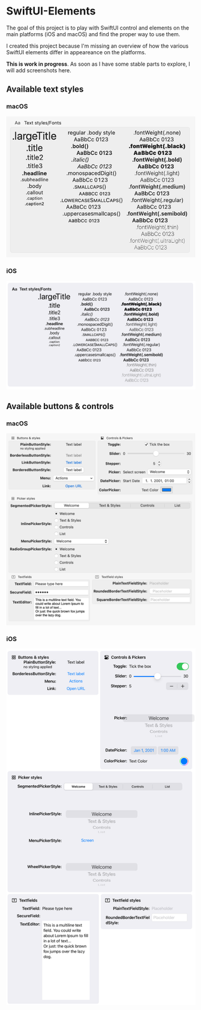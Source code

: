 #  SwiftUI-Elements

The goal of this project is to play with SwiftUI control and elements on the main platforms (iOS and macOS) and find the proper way to use them.

I created this project because I'm missing an overview of how the various SwiftUI elements differ in appeareance on the platforms.

**This is work in progress**. As soon as I have some stable parts to explore, I will add screenshots here.

## Available text styles

### macOS
<a href="_resources/macOS_textstyles.png" target="_blank" ><img src="_resources/macOS_textstyles.png" style="width: 50em"/></a>

### iOS
<a href="_resources/iOS_textstyles.png" target="_blank" ><img src="_resources/iOS_textstyles.png" style="width: 50em"/></a>

## Available buttons & controls

### macOS
<a href="_resources/macOS_controls.png" target="_blank" ><img src="_resources/macOS_controls.png" style="width: 50em"/></a>

### iOS
<a href="_resources/iOS_controls.png" target="_blank" ><img src="_resources/iOS_controls.png" style="width: 50em"/></a>
